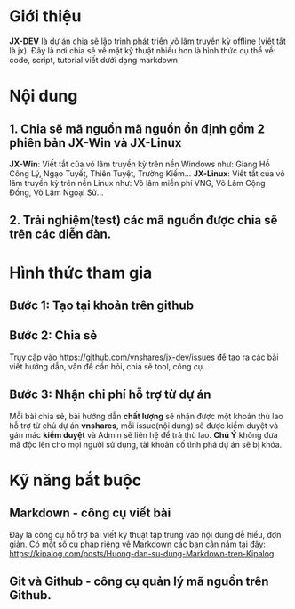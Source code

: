 # Giới thiệu
**JX-DEV** là dự án chia sẽ lập trình phát triển võ lâm truyền kỳ offline (viết tắt là jx). Đây là nơi chia sẽ về mặt kỹ thuật nhiều hơn là hình thức cụ thể về: code, script, tutorial viết dưới dạng markdown.

# Nội dung
## 1. Chia sẽ mã nguồn mã nguồn ổn định gồm 2 phiên bản **JX-Win** và **JX-Linux**
**JX-Win**: Viết tắt của võ lâm truyền kỳ trên nền Windows như: Giang Hồ Công Lý, Ngạo Tuyết, Thiên Tuyệt, Trường Kiếm...
**JX-Linux**: Viết tắt của võ lâm truyền kỳ trên nền Linux như: Võ lâm miễn phí VNG, Võ Lâm Cộng Đồng, Võ Lâm Ngoại Sử...
## 2. Trải nghiệm(test) các mã nguồn được chia sẽ trên các diễn đàn.
# Hình thức tham gia
## Bước 1: Tạo tại khoản trên github
## Bước 2: Chia sẻ
Truy cập vào https://github.com/vnshares/jx-dev/issues để tạo ra các bài viết hướng dẫn, vấn đề cần hỏi, chia sẽ tool, công cụ...
## Bước 3: Nhận chi phí hỗ trợ từ dự án
Mỗi bài chia sẻ, bài hướng dẫn **chất lượng** sẽ nhận được một khoản thù lao hỗ trợ từ chủ dự án **vnshares**, mỗi issue(nội dung) sẽ được kiểm duyệt và gán mác **kiểm duyệt** và Admin sẽ liên hệ để trả thù lao.
**Chú Ý** không đưa mã độc lên cho mọi người sử dụng, tài khoản cố tình phá dự án sẽ bị khóa.
# Kỹ năng bắt buộc
## Markdown - công cụ viết bài
Đây là công cụ hỗ trợ bài viết kỹ thuật tập trung vào nội dung dễ hiểu, đơn giản. Có một số cú pháp riêng về Markdown các bạn cần nắm tại đây:
https://kipalog.com/posts/Huong-dan-su-dung-Markdown-tren-Kipalog
## Git và Github - công cụ quản lý mã nguồn trên Github.
